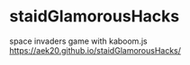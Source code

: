 # staidGlamorousHacks
space invaders game with kaboom.js
https://aek20.github.io/staidGlamorousHacks/
